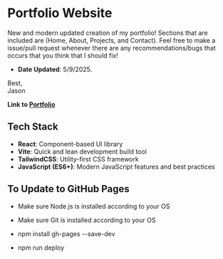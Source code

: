 # Portfolio Website
New and modern updated creation of my portfolio! Sections that are included are (Home, About, Projects, and Contact). Feel free to make a issue/pull request whenever there are any recommendations/bugs that occurs that you think that I should fix!
- **Date Updated**: 5/9/2025.

Best,<br>
Jason

**Link to [Portfolio](https://serjason2.github.io/jason-portfolio)** 

## Tech Stack
- **React**: Component-based UI library
- **Vite**: Quick and lean development build tool
- **TailwindCSS**: Utility-first CSS framework
- **JavaScript (ES6+)**: Modern JavaScript features and best practices

## To Update to GitHub Pages
- Make sure Node.js is installed according to your OS
- Make sure Git is installed according to your OS

- npm install gh-pages --save-dev
- npm run deploy
